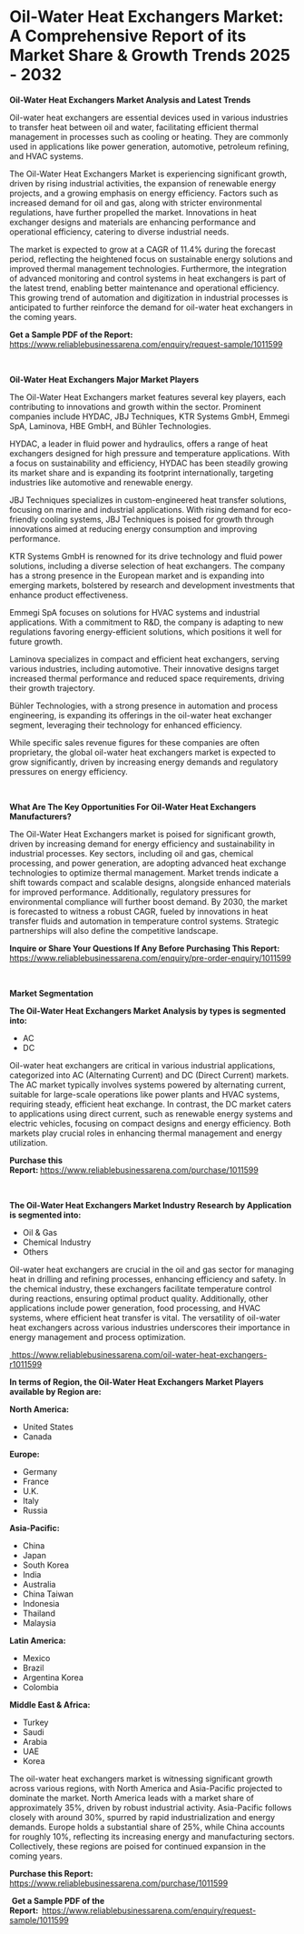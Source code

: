 <p><h1>Oil-Water Heat Exchangers Market: A Comprehensive Report of its Market Share & Growth Trends 2025 - 2032</h1></p><p><strong>Oil-Water Heat Exchangers Market Analysis and Latest Trends</strong></p>
<p><p>Oil-water heat exchangers are essential devices used in various industries to transfer heat between oil and water, facilitating efficient thermal management in processes such as cooling or heating. They are commonly used in applications like power generation, automotive, petroleum refining, and HVAC systems. </p><p>The Oil-Water Heat Exchangers Market is experiencing significant growth, driven by rising industrial activities, the expansion of renewable energy projects, and a growing emphasis on energy efficiency. Factors such as increased demand for oil and gas, along with stricter environmental regulations, have further propelled the market. Innovations in heat exchanger designs and materials are enhancing performance and operational efficiency, catering to diverse industrial needs.</p><p>The market is expected to grow at a CAGR of 11.4% during the forecast period, reflecting the heightened focus on sustainable energy solutions and improved thermal management technologies. Furthermore, the integration of advanced monitoring and control systems in heat exchangers is part of the latest trend, enabling better maintenance and operational efficiency. This growing trend of automation and digitization in industrial processes is anticipated to further reinforce the demand for oil-water heat exchangers in the coming years.</p></p>
<p><strong>Get a Sample PDF of the Report:&nbsp;</strong> <a href="https://www.reliablebusinessarena.com/enquiry/request-sample/1011599?utm_campaign=2136&utm_medium=2&utm_source=Github&utm_content=ia&utm_term=12042025&utm_id=oil-water-heat-exchangers">https://www.reliablebusinessarena.com/enquiry/request-sample/1011599</a></p>
<p>&nbsp;</p>
<p><strong>Oil-Water Heat Exchangers Major Market Players</strong></p>
<p><p>The Oil-Water Heat Exchangers market features several key players, each contributing to innovations and growth within the sector. Prominent companies include HYDAC, JBJ Techniques, KTR Systems GmbH, Emmegi SpA, Laminova, HBE GmbH, and Bühler Technologies. </p><p>HYDAC, a leader in fluid power and hydraulics, offers a range of heat exchangers designed for high pressure and temperature applications. With a focus on sustainability and efficiency, HYDAC has been steadily growing its market share and is expanding its footprint internationally, targeting industries like automotive and renewable energy.</p><p>JBJ Techniques specializes in custom-engineered heat transfer solutions, focusing on marine and industrial applications. With rising demand for eco-friendly cooling systems, JBJ Techniques is poised for growth through innovations aimed at reducing energy consumption and improving performance.</p><p>KTR Systems GmbH is renowned for its drive technology and fluid power solutions, including a diverse selection of heat exchangers. The company has a strong presence in the European market and is expanding into emerging markets, bolstered by research and development investments that enhance product effectiveness.</p><p>Emmegi SpA focuses on solutions for HVAC systems and industrial applications. With a commitment to R&D, the company is adapting to new regulations favoring energy-efficient solutions, which positions it well for future growth.</p><p>Laminova specializes in compact and efficient heat exchangers, serving various industries, including automotive. Their innovative designs target increased thermal performance and reduced space requirements, driving their growth trajectory.</p><p>Bühler Technologies, with a strong presence in automation and process engineering, is expanding its offerings in the oil-water heat exchanger segment, leveraging their technology for enhanced efficiency.</p><p>While specific sales revenue figures for these companies are often proprietary, the global oil-water heat exchangers market is expected to grow significantly, driven by increasing energy demands and regulatory pressures on energy efficiency.</p></p>
<p>&nbsp;</p>
<p><strong>What Are The Key Opportunities For Oil-Water Heat Exchangers Manufacturers?</strong></p>
<p><p>The Oil-Water Heat Exchangers market is poised for significant growth, driven by increasing demand for energy efficiency and sustainability in industrial processes. Key sectors, including oil and gas, chemical processing, and power generation, are adopting advanced heat exchange technologies to optimize thermal management. Market trends indicate a shift towards compact and scalable designs, alongside enhanced materials for improved performance. Additionally, regulatory pressures for environmental compliance will further boost demand. By 2030, the market is forecasted to witness a robust CAGR, fueled by innovations in heat transfer fluids and automation in temperature control systems. Strategic partnerships will also define the competitive landscape.</p></p>
<p><strong>Inquire or Share Your Questions If Any Before Purchasing This Report:</strong> <a href="https://www.reliablebusinessarena.com/enquiry/pre-order-enquiry/1011599?utm_campaign=2136&utm_medium=2&utm_source=Github&utm_content=ia&utm_term=12042025&utm_id=oil-water-heat-exchangers">https://www.reliablebusinessarena.com/enquiry/pre-order-enquiry/1011599</a></p>
<p>&nbsp;</p>
<p><strong>Market Segmentation</strong></p>
<p><strong>The Oil-Water Heat Exchangers Market Analysis by types is segmented into:</strong></p>
<p><ul><li>AC</li><li>DC</li></ul></p>
<p><p>Oil-water heat exchangers are critical in various industrial applications, categorized into AC (Alternating Current) and DC (Direct Current) markets. The AC market typically involves systems powered by alternating current, suitable for large-scale operations like power plants and HVAC systems, requiring steady, efficient heat exchange. In contrast, the DC market caters to applications using direct current, such as renewable energy systems and electric vehicles, focusing on compact designs and energy efficiency. Both markets play crucial roles in enhancing thermal management and energy utilization.</p></p>
<p><strong>Purchase this Report:&nbsp;</strong><a href="https://www.reliablebusinessarena.com/purchase/1011599?utm_campaign=2136&utm_medium=2&utm_source=Github&utm_content=ia&utm_term=12042025&utm_id=oil-water-heat-exchangers">https://www.reliablebusinessarena.com/purchase/1011599</a></p>
<p>&nbsp;</p>
<p><strong>The Oil-Water Heat Exchangers Market Industry Research by Application is segmented into:</strong></p>
<p><ul><li>Oil & Gas</li><li>Chemical Industry</li><li>Others</li></ul></p>
<p><p>Oil-water heat exchangers are crucial in the oil and gas sector for managing heat in drilling and refining processes, enhancing efficiency and safety. In the chemical industry, these exchangers facilitate temperature control during reactions, ensuring optimal product quality. Additionally, other applications include power generation, food processing, and HVAC systems, where efficient heat transfer is vital. The versatility of oil-water heat exchangers across various industries underscores their importance in energy management and process optimization.</p></p>
<p><a href="https://www.reliablebusinessarena.com/oil-water-heat-exchangers-r1011599?utm_campaign=2136&utm_medium=2&utm_source=Github&utm_content=ia&utm_term=12042025&utm_id=oil-water-heat-exchangers">&nbsp;https://www.reliablebusinessarena.com/oil-water-heat-exchangers-r1011599</a></p>
<p><strong>In terms of Region, the Oil-Water Heat Exchangers Market Players available by Region are:</strong></p>
<p>
    <p> <strong> North America: </strong>
        <ul>
            <li>United States</li>
            <li>Canada</li>
        </ul>
        </p> 
    <p> <strong> Europe: </strong>
        <ul>
            <li>Germany</li>
            <li>France</li>
            <li>U.K.</li>
            <li>Italy</li>
            <li>Russia</li>
        </ul>
        </p> 
    <p> <strong> Asia-Pacific: </strong>
        <ul>
            <li>China</li>
            <li>Japan</li>
            <li>South Korea</li>
            <li>India</li>
            <li>Australia</li>
            <li>China Taiwan</li>
            <li>Indonesia</li>
            <li>Thailand</li>
            <li>Malaysia</li>
        </ul>
        </p> 
    <p> <strong> Latin America: </strong>
        <ul>
            <li>Mexico</li>
            <li>Brazil</li>
            <li>Argentina Korea</li>
            <li>Colombia</li>
        </ul>
        </p> 
    <p> <strong> Middle East & Africa: </strong>
        <ul>
            <li>Turkey</li>
            <li>Saudi</li>
            <li>Arabia</li>
            <li>UAE</li>
            <li>Korea</li>
        </ul>
    </p>
    </p>
<p><p>The oil-water heat exchangers market is witnessing significant growth across various regions, with North America and Asia-Pacific projected to dominate the market. North America leads with a market share of approximately 35%, driven by robust industrial activity. Asia-Pacific follows closely with around 30%, spurred by rapid industrialization and energy demands. Europe holds a substantial share of 25%, while China accounts for roughly 10%, reflecting its increasing energy and manufacturing sectors. Collectively, these regions are poised for continued expansion in the coming years.</p></p>
<p><strong>Purchase this Report: </strong><a href="https://www.reliablebusinessarena.com/purchase/1011599?utm_campaign=2136&utm_medium=2&utm_source=Github&utm_content=ia&utm_term=12042025&utm_id=oil-water-heat-exchangers">https://www.reliablebusinessarena.com/purchase/1011599</a></p>
<p>&nbsp;<strong>Get a Sample PDF of the Report:&nbsp;&nbsp;</strong><a href="https://www.reliablebusinessarena.com/enquiry/request-sample/1011599?utm_campaign=2136&utm_medium=2&utm_source=Github&utm_content=ia&utm_term=12042025&utm_id=oil-water-heat-exchangers">https://www.reliablebusinessarena.com/enquiry/request-sample/1011599</a></p>
<p><strong></strong></p>
<p><p></p><p></p><p></p></p>